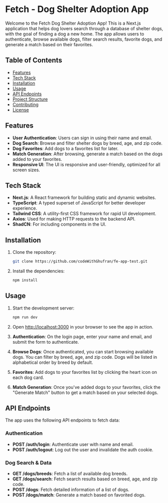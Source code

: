 # Fetch - Dog Shelter Adoption App

Welcome to the Fetch Dog Shelter Adoption App! This is a Next.js application that helps dog lovers search through a database of shelter dogs, with the goal of finding a dog a new home. The app allows users to authenticate, browse available dogs, filter search results, favorite dogs, and generate a match based on their favorites.

## Table of Contents

- [Features](#features)
- [Tech Stack](#tech-stack)
- [Installation](#installation)
- [Usage](#usage)
- [API Endpoints](#api-endpoints)
- [Project Structure](#project-structure)
- [Contributing](#contributing)
- [License](#license)

## Features

- **User Authentication**: Users can sign in using their name and email.
- **Dog Search**: Browse and filter shelter dogs by breed, age, and zip code.
- **Dog Favorites**: Add dogs to a favorites list for later.
- **Match Generation**: After browsing, generate a match based on the dogs added to your favorites.
- **Responsive UI**: The UI is responsive and user-friendly, optimized for all screen sizes.

## Tech Stack

- **Next.js**: A React framework for building static and dynamic websites.
- **TypeScript**: A typed superset of JavaScript for better developer experience.
- **Tailwind CSS**: A utility-first CSS framework for rapid UI development.
- **Axios**: Used for making HTTP requests to the backend API.
- **ShadCN**: For including components in the UI.

## Installation

1. Clone the repository:
    ```bash
    git clone https://github.com/codeWithGhufran/fe-app-test.git
    ```

2. Install the dependencies:
    ```bash
    npm install
    ```

## Usage

1. Start the development server:
    ```bash
    npm run dev
    ```

2. Open [http://localhost:3000](http://localhost:3000) in your browser to see the app in action.

3. **Authentication**: On the login page, enter your name and email, and submit the form to authenticate.

4. **Browse Dogs**: Once authenticated, you can start browsing available dogs. You can filter by breed, age, and zip code. Dogs will be listed in alphabetical order by breed by default.

5. **Favorites**: Add dogs to your favorites list by clicking the heart icon on each dog card.

6. **Match Generation**: Once you've added dogs to your favorites, click the "Generate Match" button to get a match based on your selected dogs.

## API Endpoints

The app uses the following API endpoints to fetch data:

### Authentication
- **POST /auth/login**: Authenticate user with name and email.
- **POST /auth/logout**: Log out the user and invalidate the auth cookie.

### Dog Search & Data
- **GET /dogs/breeds**: Fetch a list of available dog breeds.
- **GET /dogs/search**: Fetch search results based on breed, age, and zip code.
- **POST /dogs**: Fetch detailed information of a list of dogs.
- **POST /dogs/match**: Generate a match based on favorited dogs.
